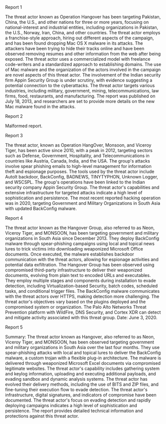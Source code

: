 
Report 1

The threat actor known as Operation Hangover has been targeting Pakistan, China, the U.S., and other nations for three or more years, focusing on national-interest and industrial entities, including organizations in Pakistan, the U.S., Norway, Iran, China, and other countries. The threat actor employs a franchise-style approach, hiring out different aspects of the campaign, and has been found dropping Mac OS X malware in its attacks. The attackers have been trying to hide their tracks online and have been observed removing resumes and other information from the web after being exposed. The threat actor uses a commercialized model with freelance code-writers and a standardized approach to establishing domains. The use of Mac malware and the organization of the actors involved in the campaign are novel aspects of this threat actor. The involvement of the Indian security firm Appin Security Group is under scrutiny, with evidence suggesting a potential connection to the cyberattacks. The threat actor targets various industries, including military, government, mining, telecommunications, law firms, food, restaurants, and manufacturing. The report was published on July 18, 2013, and researchers are set to provide more details on the new Mac malware found in the attacks.





Report 2

Malformed report.





Report 3

The threat actor, known as Operation HangOver, Monsoon, and Viceroy Tiger, has been active since 2010, with a peak in 2012, targeting sectors such as Defense, Government, Hospitality, and Telecommunications in countries like Austria, Canada, India, and the USA. The group's attacks involve spear phishing emails to high-level management for information theft and espionage purposes. The tools used by the threat actor include AutoIt backdoor, BackConfig, BADNEWS, TINYTYPHON, Unknown Logger, and WSCSPL. The group's operations have been linked to the Indian security company Appin Security Group. The threat actor's capabilities and extensive infrastructure for targeted attacks indicate a high level of sophistication and persistence. The most recent reported hacking operation was in 2020, targeting Government and Military Organizations in South Asia with updated BackConfig malware.





Report 4

The threat actor known as the Hangover Group, also referred to as Neon, Viceroy Tiger, and MONSOON, has been targeting government and military organizations in South Asia since December 2013. They deploy BackConfig malware through spear-phishing campaigns using local and topical news lures to trick victims into downloading weaponized Microsoft Office documents. Once executed, the malware establishes backdoor communication with the threat actors, allowing for espionage activities and potential data exfiltration. The Hangover Group has been observed using compromised third-party infrastructure to deliver their weaponized documents, evolving from plain text to encoded URLs and executables. They employ multiple stages and components during installation to evade detection, including Virtualization-based Security, batch codes, scheduled tasks, and conditional trigger files. The BackConfig malware communicates with the threat actors over HTTPS, making detection more challenging. The threat actor's objectives vary based on the plugins deployed and the compromised system or organization. The Palo Alto Networks Threat Prevention platform with WildFire, DNS Security, and Cortex XDR can detect and mitigate activity associated with this threat group. Date: June 3, 2020.





Report 5

Summary:
The threat actor known as Hangover, also referred to as Neon, Viceroy Tiger, and MONSOON, has been observed targeting government and military organizations in South Asia over the last four months. They use spear-phishing attacks with local and topical lures to deliver the BackConfig malware, a custom trojan with a flexible plug-in architecture. The malware is delivered through weaponized Microsoft Excel documents via compromised legitimate websites. The threat actor's capability includes gathering system and keylog information, uploading and executing additional payloads, and evading sandbox and dynamic analysis systems. The threat actor has evolved their delivery methods, including the use of BITS and ZIP files, and fine-tuning their execution flow to evade detection. The threat actor's infrastructure, digital signatures, and indicators of compromise have been documented. The threat actor's focus on evading detection and rapidly deploying campaigns indicates a high level of sophistication and persistence. The report provides detailed technical information and protections against this threat actor.



